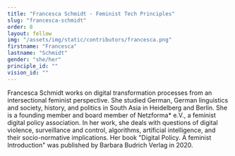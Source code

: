 ```yaml
---
title: "Francesca Schmidt - Feminist Tech Principles"
slug: "francesca-schmidt"
order: 8
layout: fellow
img: "/assets/img/static/contributors/francesca.png"
firstname: "Francesca"
lastname: "Schmidt"
gender: "she/her"
principle_id: ""
vision_id: ""
---
```


Francesca Schmidt works on digital transformation processes from an intersectional feminist perspective. She studied German, German linguistics and society, history, and politics in South Asia in Heidelberg and Berlin. She is a founding member and board member of Netzforma* e.V., a feminist digital policy association. In her work, she deals with questions of digital violence, surveillance and control, algorithms, artificial intelligence, and their socio-normative implications. Her book "Digital Policy. A feminist Introduction" was published by Barbara Budrich Verlag in 2020.






